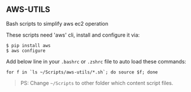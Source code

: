 AWS-UTILS
---

Bash scripts to simplify aws ec2 operation

These scripts need 'aws' cli, install and configure it via:

```
$ pip install aws
$ aws configure
```

Add below line in your `.bashrc` or `.zshrc` file to auto load these commands:
```
for f in `ls ~/Scripts/aws-utils/*.sh`; do source $f; done
```
> PS: Change `~/Scripts` to other folder which content script files.

